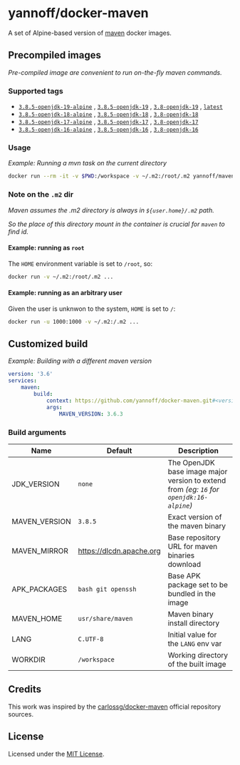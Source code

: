 # yannoff/docker-maven

A set of Alpine-based version of [maven](https://maven.apache.org/) docker images.

## Precompiled images

_Pre-compiled image are convenient to run on-the-fly maven commands._

### Supported tags

- [`3.8.5-openjdk-19-alpine`](https://github.com/yannoff/docker-maven/tree/3.8/openjdk/19/Dockerfile)
, [`3.8.5-openjdk-19`](https://github.com/yannoff/docker-maven/tree/3.8/openjdk/19/Dockerfile)
, [`3.8-openjdk-19`](https://github.com/yannoff/docker-maven/tree/3.8/openjdk/19/Dockerfile)
, [`latest`](https://github.com/yannoff/docker-maven/tree/3.8/openjdk/19/Dockerfile)
- [`3.8.5-openjdk-18-alpine`](https://github.com/yannoff/docker-maven/tree/3.8/openjdk/18/Dockerfile)
, [`3.8.5-openjdk-18`](https://github.com/yannoff/docker-maven/tree/3.8/openjdk/18/Dockerfile)
, [`3.8-openjdk-18`](https://github.com/yannoff/docker-maven/tree/3.8/openjdk/18/Dockerfile)
- [`3.8.5-openjdk-17-alpine`](https://github.com/yannoff/docker-maven/tree/3.8/openjdk/17/Dockerfile)
, [`3.8.5-openjdk-17`](https://github.com/yannoff/docker-maven/tree/3.8/openjdk/17/Dockerfile)
, [`3.8-openjdk-17`](https://github.com/yannoff/docker-maven/tree/3.8/openjdk/17/Dockerfile)
- [`3.8.5-openjdk-16-alpine`](https://github.com/yannoff/docker-maven/tree/3.8/openjdk/16/Dockerfile)
, [`3.8.5-openjdk-16`](https://github.com/yannoff/docker-maven/tree/3.8/openjdk/16/Dockerfile)
, [`3.8-openjdk-16`](https://github.com/yannoff/docker-maven/tree/3.8/openjdk/16/Dockerfile)


### Usage

_Example: Running a mvn task on the current directory_

```bash
docker run --rm -it -v $PWD:/workspace -v ~/.m2:/root/.m2 yannoff/maven:3.8-openjdk-16 mvn deploy
```

### Note on the `.m2` dir

_Maven assumes the .m2 directory is always in `${user.home}/.m2` path._

_So the place of this directory mount in the container is crucial for `maven` to find id._

#### Example: running as `root`

The `HOME` environment variable is set to `/root`, so:

```bash
docker run -v ~/.m2:/root/.m2 ...
```

#### Example: running as an arbitrary user

Given the user is unknwon to the system, `HOME` is set to `/`:

```bash
docker run -u 1000:1000 -v ~/.m2:/.m2 ...
```

## Customized build

_Example: Building with a different maven version_

```yaml
version: '3.6'
services:
    maven:
        build:
            context: https://github.com/yannoff/docker-maven.git#<version>:/
            args:
                MAVEN_VERSION: 3.6.3

```

### Build arguments

Name|Default|Description
---|---|---
JDK_VERSION | `none` | The OpenJDK base image major version to extend from _(eg: `16` for `openjdk:16-alpine`)_
MAVEN_VERSION | `3.8.5` |Exact version of the maven binary
MAVEN_MIRROR | https://dlcdn.apache.org | Base repository URL for maven binaries download
APK_PACKAGES |`bash git openssh` | Base APK package set to be bundled in the image
MAVEN_HOME | `usr/share/maven` | Maven binary install directory
LANG | `C.UTF-8` | Initial value for the `LANG` env var
WORKDIR | `/workspace` | Working directory of the built image

## Credits

This work was inspired by the [carlossg/docker-maven](https://github.com/carlossg/docker-maven) official repository sources.

## License

Licensed under the [MIT License](LICENSE).
